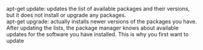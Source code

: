 apt-get update:
updates the list of available packages and their versions, but it does not install or upgrade any packages.   
apt-get upgrade:
actually installs newer versions of the packages you have. After updating the lists, the package manager knows about available updates for the software you have installed. This is why you first want to update
